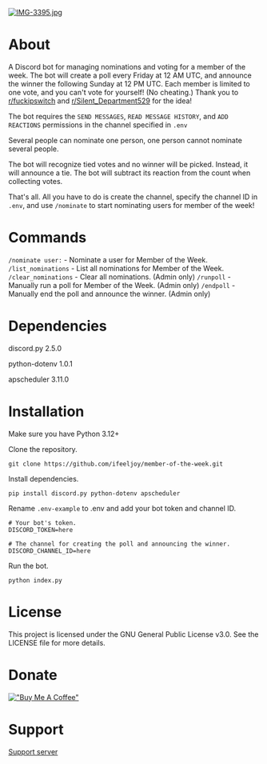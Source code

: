 [![IMG-3395.jpg](https://i.postimg.cc/Hny3Hj0X/IMG-3395.jpg)](https://postimg.cc/2LCn7kKS)

# About

A Discord bot for managing nominations and voting for a member of the week. The bot will create a poll every Friday at 12 AM UTC, and announce the winner the following Sunday at 12 PM UTC. Each member is limited to one vote, and you can't vote for yourself! (No cheating.) Thank you to [r/fuckipswitch](https://www.reddit.com/r/Discord_Bots/s/7QXdKdt5Mx) and [r/Silent_Department529](https://www.reddit.com/r/Discord_Bots/s/1Kj26gHGmg) for the idea!

The bot requires the `SEND MESSAGES`, `READ MESSAGE HISTORY`, and `ADD REACTIONS` permissions in the channel specified in `.env`

Several people can nominate one person, one person cannot nominate several people. 

The bot will recognize tied votes and no winner will be picked. Instead, it will announce a tie. The bot will subtract its reaction from the count when collecting votes. 

That's all. All you have to do is create the channel, specify the channel ID in `.env`, and use `/nominate` to start nominating users for member of the week!

# Commands

`/nominate user:` - Nominate a user for Member of the Week.
`/list_nominations` - List all nominations for Member of the Week.
`/clear_nominations` - Clear all nominations. (Admin only)
`/runpoll` - Manually run a poll for Member of the Week. (Admin only)
`/endpoll` - Manually end the poll and announce the winner. (Admin only)

# Dependencies

discord.py 2.5.0

python-dotenv 1.0.1

apscheduler 3.11.0

# Installation

Make sure you have Python 3.12+

Clone the repository.

```
git clone https://github.com/ifeeljoy/member-of-the-week.git
```

Install dependencies. 

```
pip install discord.py python-dotenv apscheduler
```

Rename `.env-example` to .env and add your bot token and channel ID.

```
# Your bot's token.
DISCORD_TOKEN=here

# The channel for creating the poll and announcing the winner.
DISCORD_CHANNEL_ID=here
```

Run the bot.

```
python index.py
```

# License
This project is licensed under the GNU General Public License v3.0. See the LICENSE file for more details.

# Donate
[!["Buy Me A Coffee"](https://www.buymeacoffee.com/assets/img/custom_images/orange_img.png)](https://www.buymeacoffee.com/mozzarella)

# Support
[Support server](https://discord.gg/kJ8eRH4kfe)
